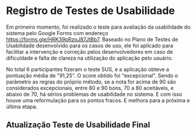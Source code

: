 # Registro de Testes de Usabilidade

Em primeiro momento, foi realizado o teste para avaliação da usabilidade do sistema pelo Google Forms com endereço https://forms.gle/HRK39pRzoJ87JtBb7. Baseado no Plano de Testes de Usabilidade desenvolvido para os casos de uso, ele foi aplicado para facilitar a intervenção e correção pelos desenvolvedores em caso de dificuldade e falta de clareza na utilização do aplicação pelo usuário.

No total 6 participantes fizeram o teste SUS, e a aplicação obteve a pontuação média de "91,25". O score obtido foi "excepcional". Sendo o parâmetro as regras do próprio método, se a nota for acima de 90 são considerados excepcionais, entre 80 e 90 bons, 70 a 80 aceitáveis, e abaixo de 70, há sérios problemas de usabilidade no sistema. E com isso houve uma reformulação para os pontos fracos. E melhora para a próxima e última etapa.

## Atualização Teste de Usabilidade Final
